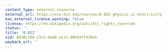 ```yaml
---
content_type: external-resource
external_url: https://ocw.mit.edu/courses/8-022-physics-ii-electricity-and-magnetism-fall-2004/
has_external_license_warning: false
license: https://en.wikipedia.org/wiki/All_rights_reserved
status: ''
title: '8.022'
uid: 8630c70d-23c1-44a8-a111-99e93ff429e5
wayback_url: ''
---
```


